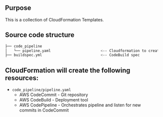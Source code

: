## Purpose

This is a collection of CloudFormation Templates.

## Source code structure

```bash
├── code_pipeline
│   └── pipeline.yaml                       <-- Cloudformation to create entire pipeline
├── buildspec.yml                           <-- CodeBuild spec                           
```
## CloudFormation will create the following resources:

* `code_pipeline/pipeline.yaml`
    + AWS CodeCommit - Git repository
    + AWS CodeBuild - Deployment tool 
    + AWS CodePipeline - Orchestrates pipeline and listen for new commits in CodeCommit
   
